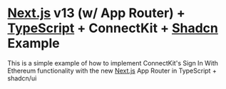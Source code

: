 # [Next.js](https://nextjs.org/) v13 (w/ App Router) + [TypeScript](https://www.typescriptlang.org/) + ConnectKit + [Shadcn](https://ui.shadcn.com/docs) Example

This is a simple example of how to implement ConnectKit's Sign In With Ethereum functionality with the new [Next.js](https://nextjs.org/) App Router in TypeScript + shadcn/ui
